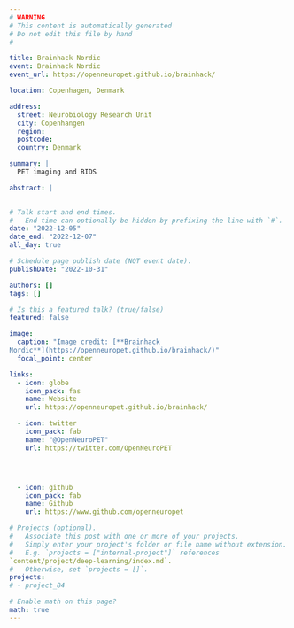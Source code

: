 ```yaml
---
# WARNING
# This content is automatically generated
# Do not edit this file by hand
#

title: Brainhack Nordic
event: Brainhack Nordic
event_url: https://openneuropet.github.io/brainhack/

location: Copenhagen, Denmark

address:
  street: Neurobiology Research Unit
  city: Copenhangen
  region: 
  postcode: 
  country: Denmark

summary: |
  PET imaging and BIDS

abstract: |
  

# Talk start and end times.
#   End time can optionally be hidden by prefixing the line with `#`.
date: "2022-12-05"
date_end: "2022-12-07"
all_day: true

# Schedule page publish date (NOT event date).
publishDate: "2022-10-31"

authors: []
tags: []

# Is this a featured talk? (true/false)
featured: false

image:
  caption: "Image credit: [**Brainhack 
Nordic**](https://openneuropet.github.io/brainhack/)"
  focal_point: center

links:
  - icon: globe
    icon_pack: fas
    name: Website
    url: https://openneuropet.github.io/brainhack/

  - icon: twitter
    icon_pack: fab
    name: "@OpenNeuroPET"
    url: https://twitter.com/OpenNeuroPET




  - icon: github
    icon_pack: fab
    name: Github
    url: https://www.github.com/openneuropet

# Projects (optional).
#   Associate this post with one or more of your projects.
#   Simply enter your project's folder or file name without extension.
#   E.g. `projects = ["internal-project"]` references 
`content/project/deep-learning/index.md`.
#   Otherwise, set `projects = []`.
projects:
# - project_84

# Enable math on this page?
math: true
---
```



